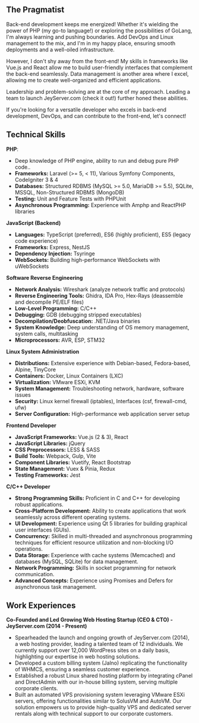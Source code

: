 ---
---
The Pragmatist
--------------

Back-end development keeps me energized! Whether it's wielding the power of PHP (my go-to language!) or exploring the possibilities of GoLang, I'm always learning and pushing boundaries. Add DevOps and Linux management to the mix, and I'm in my happy place, ensuring smooth deployments and a well-oiled infrastructure.

However, I don't shy away from the front-end! My skills in frameworks like Vue.js and React allow me to build user-friendly interfaces that complement the back-end seamlessly. Data management is another area where I excel, allowing me to create well-organized and efficient applications.

Leadership and problem-solving are at the core of my approach. Leading a team to launch JeyServer.com (check it out!) further honed these abilities.

If you're looking for a versatile developer who excels in back-end development, DevOps, and can contribute to the front-end, let's connect!

Technical Skills
----------------

**PHP**:

*   Deep knowledge of PHP engine, ability to run and debug pure PHP code..
*   **Frameworks:** Laravel (>= 5, < 11), Various Symfony Components, CodeIgniter 3 & 4
*   **Databases:** Structured RDBMS (MySQL >= 5.0, MariaDB >= 5.5), SQLite, MSSQL, Non-Structured RDBMS (MongoDB)
*   **Testing:** Unit and Feature Tests with PHPUnit
*   **Asynchronous Programming:** Experience with Amphp and ReactPHP libraries

**JavaScript (Backend)**

*   **Languages:** TypeScript (preferred), ES6 (highly proficient), ES5 (legacy code experience)
*   **Frameworks:** Express, NestJS
*   **Dependency Injection:** Tsyringe
*   **WebSockets:** Building high-performance WebSockets with uWebSockets

**Software Reverse Engineering**

*   **Network Analysis:** Wireshark (analyze network traffic and protocols)
*   **Reverse Engineering Tools:** Ghidra, IDA Pro, Hex-Rays (deassemble and decompile PE/ELF files)
*   **Low-Level Programming:** C/C++
*   **Debugging:** GDB (debugging stripped executables)
*   **Decompilation/Deobfuscation:** .NET/Java binaries
*   **System Knowledge:** Deep understanding of OS memory management, system calls, multitasking
*   **Microprocessors:** AVR, ESP, STM32

**Linux System Administration**

*   **Distributions:** Extensive experience with Debian-based, Fedora-based, Alpine, TinyCore
*   **Containers:** Docker, Linux Containers (LXC)
*   **Virtualization:** VMware ESXi, KVM
*   **System Management:** Troubleshooting network, hardware, software issues
*   **Security:** Linux kernel firewall (iptables), Interfaces (csf, firewall-cmd, ufw)
*   **Server Configuration:** High-performance web application server setup

**Frontend Developer**

*   **JavaScript Frameworks:** Vue.js (2 & 3), React
*   **JavaScript Libraries:** jQuery
*   **CSS Preprocessors:** LESS & SASS
*   **Build Tools:** Webpack, Gulp, Vite
*   **Component Libraries:** Vuetify, React Bootstrap
*   **State Management:** Vuex & Pinia, Redux
*   **Testing Frameworks:** Jest

**C/C++ Developer**

*   **Strong Programming Skills:** Proficient in C and C++ for developing robust applications.
*   **Cross-Platform Development:** Ability to create applications that work seamlessly across different operating systems.
*   **UI Development:** Experience using Qt 5 libraries for building graphical user interfaces (GUIs).
*   **Concurrency:** Skilled in multi-threaded and asynchronous programming techniques for efficient resource utilization and non-blocking I/O operations.
*   **Data Storage:** Experience with cache systems (Memcached) and databases (MySQL, SQLite) for data management.
*   **Network Programming:** Skills in socket programming for network communication.
*   **Advanced Concepts:** Experience using Promises and Defers for asynchronous task management.

Work Experiences
----------------

**Co-Founded and Led Growing Web Hosting Startup (CEO & CTO) - JeyServer.com (2014 - Present)**

*   Spearheaded the launch and ongoing growth of JeyServer.com (2014), a web hosting provider, leading a talented team of 12 individuals. We currently support over 12,000 WordPress sites on a daily basis, highlighting our expertise in web hosting solutions.
*   Developed a custom billing system (Jalno) replicating the functionality of WHMCS, ensuring a seamless customer experience.
*   Established a robust Linux shared hosting platform by integrating cPanel and DirectAdmin with our in-house billing system, serving multiple corporate clients.
*   Built an automated VPS provisioning system leveraging VMware ESXi servers, offering functionalities similar to SolusVM and AutoVM. Our solution empowers us to provide high-quality VPS and dedicated server rentals along with technical support to our corporate customers.